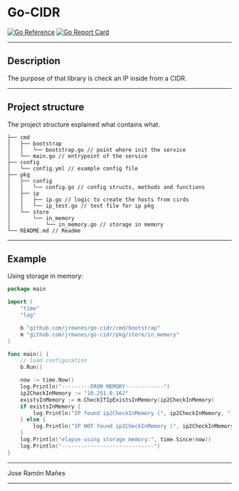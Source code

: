 # Go-CIDR

[![Go Reference](https://pkg.go.dev/badge/github.com/jrmanes/go-cidr.svg)](https://pkg.go.dev/github.com/jrmanes/go-cidr)
[![Go Report Card](https://goreportcard.com/badge/github.com/jrmanes/go-cidr)](https://goreportcard.com/report/github.com/jrmanes/go-cidr)

---

## Description

The purpose of that library is check an IP inside from a CIDR.

---

## Project structure

The project structure explained what contains what.

```shell
├── cmd
│   ├── bootstrap
│   │   └── bootstrap.go // point where init the service
│   └── main.go // entrypoint of the service
├── config
│   └── config.yml // example config file
├── pkg
│   ├── config
│   │   └── config.go // config structs, methods and functions
│   ├── ip
│   │   ├── ip.go // logic to create the hosts from cirds
│   │   └── ip_test.go // test file for ip pkg
│   └── store
│       └── in_memory
│           └── in_memory.go // storage in memory
└── README.md // Readme
```

----

## Example

Using storage in memory:
```go
package main

import (
	"time"
	"log"

	b "github.com/jrmanes/go-cidr/cmd/bootstrap"
	m "github.com/jrmanes/go-cidr/pkg/store/in_memory"
)

func main() {
	// load configuration
	b.Run()

	now := time.Now()
	log.Println("---------FROM MEMORY------------")
	ip2CheckInMemory := "10.251.0.162"
	existsInMemory := m.CheckIfIpExistsInMemory(ip2CheckInMemory)
	if existsInMemory {
		log.Println("IP found ip2CheckInMemory (", ip2CheckInMemory, ")", existsInMemory)
	} else {
		log.Println("IP NOT found ip2CheckInMemory (", ip2CheckInMemory, ")", existsInMemory)
	}
	log.Println("elapse using storage memory:", time.Since(now))
	log.Println("-----------------------------")
}


```

----

Jose Ramón Mañes

---
